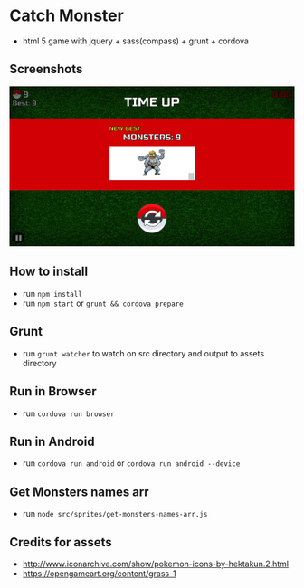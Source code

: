 # Catch Monster
* html 5 game with jquery + sass(compass) + grunt + cordova

## Screenshots
![screenshots](https://raw.githubusercontent.com/LiorRabinovich/catchmonsters/master/screenshots/screenshots.gif)

## How to install
* run `npm install`
* run `npm start` or `grunt && cordova prepare`

## Grunt
* run `grunt watcher` to watch on src directory and output to assets directory

## Run in Browser
* run `cordova run browser`

## Run in Android
* run `cordova run android` or `cordova run android --device`

## Get Monsters names arr
* run `node src/sprites/get-monsters-names-arr.js`

## Credits for assets
* <http://www.iconarchive.com/show/pokemon-icons-by-hektakun.2.html>
* <https://opengameart.org/content/grass-1>